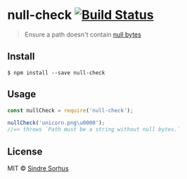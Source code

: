 # null-check [![Build Status](https://travis-ci.org/sindresorhus/null-check.svg?branch=master)](https://travis-ci.org/sindresorhus/null-check)

> Ensure a path doesn't contain [null bytes](http://en.wikipedia.org/wiki/Null_character)


## Install

```
$ npm install --save null-check
```


## Usage

```js
const nullCheck = require('null-check');

nullCheck('unicorn.png\u0000');
//=> throws `Path must be a string without null bytes.`
```


## License

MIT © [Sindre Sorhus](http://sindresorhus.com)
